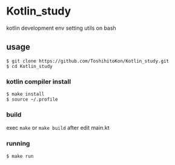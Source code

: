 # Kotlin_study
kotlin development env setting utils on bash

## usage

```shell
$ git clone https://github.com/ToshihitoKon/Kotlin_study.git
$ cd Kotlin_study
```

### kotlin compiler install

```shell
$ make install
$ source ~/.profile
```

### build

exec `make` or `make build` after edit main.kt

### running 

```shell
$ make run
```
